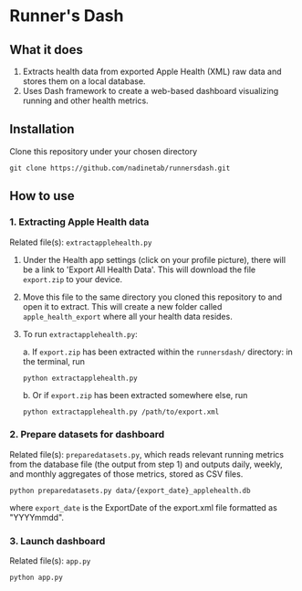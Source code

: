 # Runner's Dash

## What it does
1. Extracts health data from exported Apple Health (XML) raw data and stores them on a local database.
2. Uses Dash framework to create a web-based dashboard visualizing running and other health metrics.

## Installation
Clone this repository under your chosen directory
```
git clone https://github.com/nadinetab/runnersdash.git
```

## How to use

### 1. Extracting Apple Health data
Related file(s): `extractapplehealth.py`
1. Under the Health app settings (click on your profile picture), there will be a link to 'Export All Health Data'. This will download the file `export.zip` to your device. 
1. Move this file to the same directory you cloned this repository to and open it to extract. This will create a new folder called `apple_health_export` where all your health data resides.
1. To run `extractapplehealth.py`:

    a. If `export.zip` has been extracted within the `runnersdash/` directory: in the terminal, run
    ```
    python extractapplehealth.py
    ```

    b. Or if `export.zip` has been extracted somewhere else, run
    ```
    python extractapplehealth.py /path/to/export.xml
    ```

### 2. Prepare datasets for dashboard
Related file(s): `preparedatasets.py`, which reads relevant running metrics from the database file (the output from step 1) and outputs daily, weekly, and monthly aggregates of those metrics, stored as CSV files.

```
python preparedatasets.py data/{export_date}_applehealth.db
```

where `export_date` is the ExportDate of the export.xml file formatted as "YYYYmmdd".

### 3. Launch dashboard
Related file(s): `app.py`

```
python app.py
```

<!--- 
TO-DO: 
- Add list of available visualizations?
--->